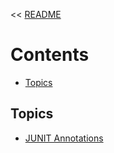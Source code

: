 << [README](README.md)

# Contents
- [Topics](#topics)

## Topics

- [JUNIT Annotations](./JUNITAnnotations.md)